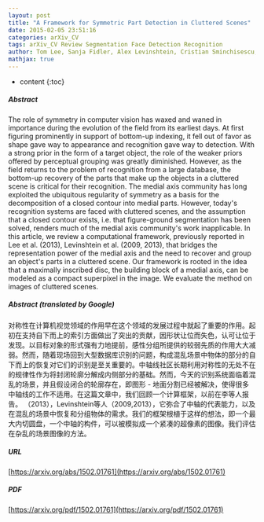 ```yaml
---
layout: post
title: "A Framework for Symmetric Part Detection in Cluttered Scenes"
date: 2015-02-05 23:51:16
categories: arXiv_CV
tags: arXiv_CV Review Segmentation Face Detection Recognition
author: Tom Lee, Sanja Fidler, Alex Levinshtein, Cristian Sminchisescu, Sven Dickinson
mathjax: true
---
```


* content
{:toc}

##### Abstract
The role of symmetry in computer vision has waxed and waned in importance during the evolution of the field from its earliest days. At first figuring prominently in support of bottom-up indexing, it fell out of favor as shape gave way to appearance and recognition gave way to detection. With a strong prior in the form of a target object, the role of the weaker priors offered by perceptual grouping was greatly diminished. However, as the field returns to the problem of recognition from a large database, the bottom-up recovery of the parts that make up the objects in a cluttered scene is critical for their recognition. The medial axis community has long exploited the ubiquitous regularity of symmetry as a basis for the decomposition of a closed contour into medial parts. However, today's recognition systems are faced with cluttered scenes, and the assumption that a closed contour exists, i.e. that figure-ground segmentation has been solved, renders much of the medial axis community's work inapplicable. In this article, we review a computational framework, previously reported in Lee et al. (2013), Levinshtein et al. (2009, 2013), that bridges the representation power of the medial axis and the need to recover and group an object's parts in a cluttered scene. Our framework is rooted in the idea that a maximally inscribed disc, the building block of a medial axis, can be modeled as a compact superpixel in the image. We evaluate the method on images of cluttered scenes.

##### Abstract (translated by Google)
对称性在计算机视觉领域的作用早在这个领域的发展过程中就起了重要的作用。起初在支持自下而上的索引方面做出了突出的贡献，因形状让位而失色，认可让位于发现。以目标对象的形式强有力地提前，感性分组所提供的较弱先质的作用大大减弱。然而，随着现场回到大型数据库识别的问题，构成混乱场景中物体的部分的自下而上的恢复对它们的识别是至关重要的。中轴线社区长期利用对称性的无处不在的规律性作为将封闭轮廓分解成内侧部分的基础。然而，今天的识别系统面临着混乱的场景，并且假设闭合的轮廓存在，即图形 - 地面分割已经被解决，使得很多中轴线的工作不适用。在这篇文章中，我们回顾一个计算框架，以前在李等人报告。 （2013），Levinshtein等人（2009,2013），它弥合了中轴的代表能力，以及在混乱的场景中恢复和分组物体的需求。我们的框架根植于这样的想法，即一个最大内切圆盘，一个中轴的构件，可以被模拟成一个紧凑的超像素的图像。我们评估在杂乱的场景图像的方法。

##### URL
[https://arxiv.org/abs/1502.01761](https://arxiv.org/abs/1502.01761)

##### PDF
[https://arxiv.org/pdf/1502.01761](https://arxiv.org/pdf/1502.01761)

